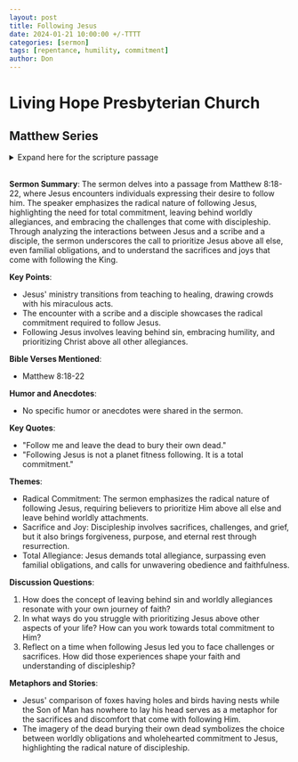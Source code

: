 ```yaml
---
layout: post
title: Following Jesus
date: 2024-01-21 10:00:00 +/-TTTT
categories: [sermon]
tags: [repentance, humility, commitment]
author: Don
---
```

# Living Hope Presbyterian Church 

## Matthew Series

<details closed>
  <summary>Expand here for the scripture passage</summary>
<br/><b>Matthew 8</b>
<br/><br/>
<i>18 Now when Jesus saw a crowd around him, he gave orders to go over to the other side. 19 And a scribe came up and said to him, “Teacher, I will follow you wherever you go.” 20 And Jesus said to him, “Foxes have holes, and birds of the air have nests, but the Son of Man has nowhere to lay his head.” 21 Another of the disciples said to him, “Lord, let me first go and bury my father.” 22 And Jesus said to him, “Follow me, and leave the dead to bury their own dead.”<br/><br/></i>

ESV: The Holy Bible, English Standard Version ©2011 Crossway Bibles, a division of Good News Publishers.  All rights reserved.
<br/><br/>
</details>
<br/>


**Sermon Summary**:
The sermon delves into a passage from Matthew 8:18-22, where Jesus encounters individuals expressing their desire to follow him. The speaker emphasizes the radical nature of following Jesus, highlighting the need for total commitment, leaving behind worldly allegiances, and embracing the challenges that come with discipleship. Through analyzing the interactions between Jesus and a scribe and a disciple, the sermon underscores the call to prioritize Jesus above all else, even familial obligations, and to understand the sacrifices and joys that come with following the King.

**Key Points**:
- Jesus' ministry transitions from teaching to healing, drawing crowds with his miraculous acts.
- The encounter with a scribe and a disciple showcases the radical commitment required to follow Jesus.
- Following Jesus involves leaving behind sin, embracing humility, and prioritizing Christ above all other allegiances.

**Bible Verses Mentioned**:
- Matthew 8:18-22

**Humor and Anecdotes**:
- No specific humor or anecdotes were shared in the sermon.

**Key Quotes**:
- "Follow me and leave the dead to bury their own dead."
- "Following Jesus is not a planet fitness following. It is a total commitment."

**Themes**:
- Radical Commitment: The sermon emphasizes the radical nature of following Jesus, requiring believers to prioritize Him above all else and leave behind worldly attachments.
- Sacrifice and Joy: Discipleship involves sacrifices, challenges, and grief, but it also brings forgiveness, purpose, and eternal rest through resurrection.
- Total Allegiance: Jesus demands total allegiance, surpassing even familial obligations, and calls for unwavering obedience and faithfulness.

**Discussion Questions**:
1. How does the concept of leaving behind sin and worldly allegiances resonate with your own journey of faith?
2. In what ways do you struggle with prioritizing Jesus above other aspects of your life? How can you work towards total commitment to Him?
3. Reflect on a time when following Jesus led you to face challenges or sacrifices. How did those experiences shape your faith and understanding of discipleship?

**Metaphors and Stories**:
- Jesus' comparison of foxes having holes and birds having nests while the Son of Man has nowhere to lay his head serves as a metaphor for the sacrifices and discomfort that come with following Him.
- The imagery of the dead burying their own dead symbolizes the choice between worldly obligations and wholehearted commitment to Jesus, highlighting the radical nature of discipleship.
